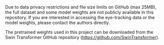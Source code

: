 Due to data privacy restrictions and file size limits on GitHub (max 25MB), the full dataset and some model weights are not publicly available in this repository.
If you are interested in accessing the eye-tracking data or the model weights, please contact the authors directly.

The pretrained weights used in this project can be downloaded from the Swin Transformer GitHub repository (https://github.com/SwinTransformer).
